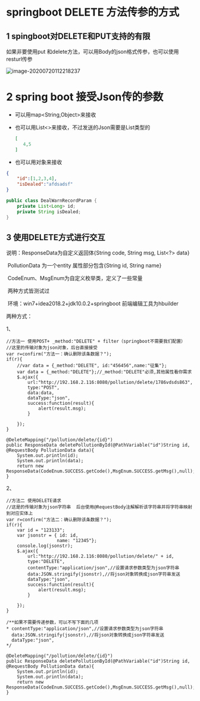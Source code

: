 # springboot DELETE 方法传参的方式



## 1 spingboot对DELETE和PUT支持的有限

如果非要使用put 和delete方法，可以用Body的json格式传参，也可以使用resturl传参

![image-20200720112218237](D:\笔记\图片\image-20200720112218237.png)

# 2 spring boot 接受Json传的参数

- 可以用map<String,Object>来接收

- 也可以用List<>来接收，不过发送的Json需要是List类型的

  ```json
  [
     4,5
  ]
  ```

- 也可以用对象来接收

``` json
{
    "id":[1,2,3,4],
    "isDealed":"afdsadsf"
}
```

```java
public class DealWarnRecordParam {
    private List<Long> id;
    private String isDealed;
}

```



## 3 使用DELETE方式进行交互

说明：ResponseData为自定义返回体{String code, String msg, List<?> data}

​      PollutionData 为一个entity  属性部分包含{String id, String name}

​      CodeEnum、MsgEnum为自定义枚举类，定义了一些常量

​      两种方式皆测试过

​      环境：win7+idea2018.2+jdk10.0.2+springboot  前端编辑工具为hbuilder

两种方式：

1、



```
//方法一 使用POST+ _method:"DELETE" + filter（springboot不需要我们配置） 
//这里的传输对象为json对象，后台直接接受
var r=confirm("方法一：确认删除该条数据？");
if(r){
    //var data = {_method:"DELETE", id:"456456",name:"征集"};
    var data = {_method:"DELETE"};//_method:"DELETE"必须,其他属性看你需求
    $.ajax({
        url:"http://192.168.2.116:8080/pollution/delete/1786vdsds863",
        type:"POST",
        data:data,
        dataType:"json",
        success:function(result){
            alert(result.msg);
        }

    });        
}
```



```
@DeleteMapping("/pollution/delete/{id}")
public ResponseData deletePollutionById(@PathVariable("id")String id, @RequestBody PollutionData data){
    System.out.println(id);
    System.out.println(data);
    return new ResponseData(CodeEnum.SUCCESS.getCode(),MsgEnum.SUCCESS.getMsg(),null);
}
```

 

2、



```
//方法二 使用DELETE请求  
//这是的传输对象为json字符串  后台使用@RequestBody注解解析该字符串并将字符串映射到对应实体上
var r=confirm("方法二：确认删除该条数据？");
if(r){
    var id = "123133";
    var jsonstr = { id: id,
                   name: "12345"};
    console.log(jsonstr);
    $.ajax({
        url:"http://192.168.2.116:8080/pollution/delete/" + id,
        type:"DELETE",
        contentType:"application/json",//设置请求参数类型为json字符串
        data:JSON.stringify(jsonstr),//将json对象转换成json字符串发送
        dataType:"json",
        success:function(result){
            alert(result.msg);
        }

    });        
}

/**如果不需要传递参数，可以不写下面的几项
* contentType:"application/json",//设置请求参数类型为json字符串
  data:JSON.stringify(jsonstr),//将json对象转换成json字符串发送
  dataType:"json",
*/
```



```
@DeleteMapping("/pollution/delete/{id}")
public ResponseData deletePollutionById(@PathVariable("id")String id, @RequestBody PollutionData data){
    System.out.println(id);
    System.out.println(data);
    return new ResponseData(CodeEnum.SUCCESS.getCode(),MsgEnum.SUCCESS.getMsg(),null);
}
```

